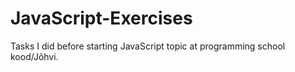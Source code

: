 # JavaScript-Exercises

Tasks I did before starting JavaScript topic at programming school kood/Jõhvi.
